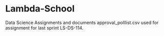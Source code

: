 # Lambda-School
Data Science Assignments and documents
approval_polllist.csv used for assignment for last sprint LS-DS-114.
